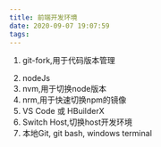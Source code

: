 ```yaml
---
title: 前端开发环境
date: 2020-09-07 19:07:59
tags:
---
```

1. git-fork,用于代码版本管理
<!-- more -->
2. nodeJs
3. nvm,用于切换node版本
4. nrm,用于快速切换npm的镜像
5. VS Code 或 HBuilderX
6. Switch Host,切换host开发环境
7. 本地Git, git bash, windows terminal